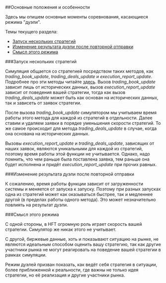 ##Основные положения и особенности

Здесь мы опишем основные моменты соревнования, касающиеся режима "дуэли".

Темы текущего раздела:
* [Запуск нескольких стратегий](#execute)
* [Изменение результата дуэли после повторной отправки](#changing_result)
* [Смысл этого режима](#sense)

<a id="execute"></a>
###Запуск нескольких стратегий

Симуляция общается со стратегией посредством таких методов, как *trading_book_update*, *trading_deals_update* и *execution_report_update*.
Подробнее про эти методы читайте [здесь](/api/ParticipantStrategy.md).
Вызов *trading_book_update* зависит лишь от исторических данных, вызов *execution_report_update* зависит от поведения вашей стратегии, тогда как вызов *trading_deals_update* может быть как основан на исторических данных, так и зависеть от заявок стратегии.

После вызова *trading_book_update* симулятором мы учитываем время работы этого метода для каждой из стратегий в отдельности.
Далее ставим и удаляем заявки в порядке уменьшения скорости стратегий.
То же самое происходит для метода *trading_deals_update* в случае, когда она основана на исторических данных.

Вызовы *execution_report_update* и *trading_deals_update*, зависящих от наших заявок, являются уникальными для каждой из стратегий, поэтому время работы этой функции не учитывается. Однако, надо помнить, что чем раньше была поставлена заявка, тем раньше она будет исполнена и придёт *execution_report_update* при прочих равных.

<a id="changing_result"></a>
###Изменение результата дуэли после повторной отправки

К сожалению, время работы функции зависит от загруженности системы и меняется от запуска к запуску. Поэтому при разных запусках одна из стратегий может как оказываться быстрее, так и медленнее другой (в пределах работы одного метода). Это может незначительно повлиять на результат дуэли.

<a id="sense"></a>
###Смысл этого режима

С одной стороны, в HFT огромную роль играет скорость вашей стратегии.
Симулятор же никак этого не учитывает.

С другой, биржевые данные, хоть и показывают ситуацию на рынке, не являются идеальным способом оценить вашу стратегию, так как другие участники рынка не могут реагировать на поведение вашей стратегии в рамках симуляции.

Режим дуэлей призван показать, как ведёт себя стратегия в ситуации, более приближенной к реальности, где важны не только идея стратегии, но её реализация и другие участники рынка.
